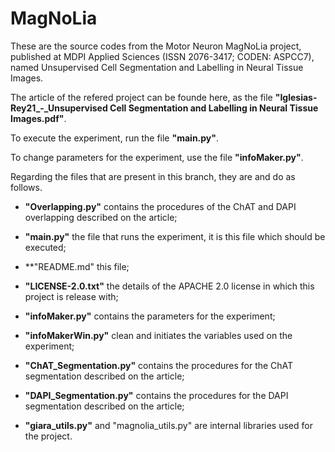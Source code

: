 # MagNoLia 

These are the source codes from the Motor Neuron MagNoLia project, published at MDPI Applied Sciences (ISSN 2076-3417; CODEN: ASPCC7), named Unsupervised Cell Segmentation and Labelling in Neural Tissue Images.

The article of the refered project can be founde here, as the file **"Iglesias-Rey21_-_Unsupervised Cell Segmentation and Labelling in Neural Tissue Images.pdf"**.

To execute the experiment, run the file **"main.py"**.

To change parameters for the experiment, use the file **"infoMaker.py"**.

Regarding the files that are present in this branch, they are and do as follows.

*	**"Overlapping.py"** contains the procedures of the ChAT and DAPI overlapping described on the article;

*	**"main.py"** the file that runs the experiment, it is this file which should be executed;

*	**"README.md" this file;

*	**"LICENSE-2.0.txt"** the details of the APACHE 2.0 license in which this project is release with;

*	**"infoMaker.py"** contains the parameters for the experiment;

*	**"infoMakerWin.py"** clean and initiates the variables used on the experiment;

*	**"ChAT_Segmentation.py"** contains the procedures for the ChAT segmentation described on the article;

*	**"DAPI_Segmentation.py"** contains the procedures for the DAPI segmentation described on the article;

*	**"giara_utils.py"** and "magnolia_utils.py" are internal libraries used for the project.
